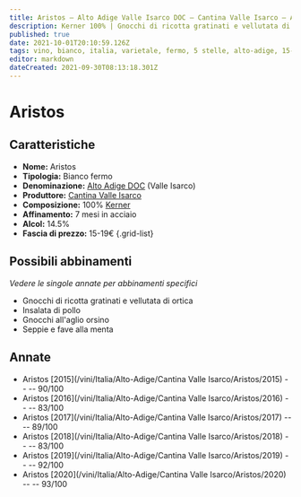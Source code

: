 ```yaml
---
title: Aristos – Alto Adige Valle Isarco DOC – Cantina Valle Isarco – Alto-Adige (IT) – 15-19€ – 5★
description: Kerner 100% | Gnocchi di ricotta gratinati e vellutata di ortica – Insalata di pollo – Gnocchi all'aglio orsino – Seppie e fave
published: true
date: 2021-10-01T20:10:59.126Z
tags: vino, bianco, italia, varietale, fermo, 5 stelle, alto-adige, 15-19€, kerner, Gnocchi di ricotta gratinati e vellutata di ortica, Insalata di pollo, Gnocchi all'aglio orsino, Seppie e fave
editor: markdown
dateCreated: 2021-09-30T08:13:18.301Z
---
```


# Aristos

## Caratteristiche
- **Nome:** Aristos
- **Tipologia:** Bianco fermo 
- **Denominazione:** [Alto Adige DOC](/denominazioni/Italia/Alto-Adige/DOC/Alto-Adige) (Valle Isarco)
- **Produttore:** [Cantina Valle Isarco](/produttori/Italia/Alto-Adige/Cantina-Valle-Isarco) 
- **Composizione:** 100% [Kerner](/vitigni/Germania/bacca-bianca/kerner)
- **Affinamento:** 7 mesi in acciaio
- **Alcol:** 14.5%
- **Fascia di prezzo:** 15-19€
{.grid-list}




## Possibili abbinamenti
*Vedere le singole annate per abbinamenti specifici*

- Gnocchi di ricotta gratinati e vellutata di ortica
- Insalata di pollo
- Gnocchi all'aglio orsino
- Seppie e fave alla menta

## Annate
- Aristos [2015](/vini/Italia/Alto-Adige/Cantina Valle Isarco/Aristos/2015) -- <span class="star-4"></span> -- 90/100
- Aristos [2016](/vini/Italia/Alto-Adige/Cantina Valle Isarco/Aristos/2016) -- <span class="star-2"></span> -- 83/100
- Aristos [2017](/vini/Italia/Alto-Adige/Cantina Valle Isarco/Aristos/2017) -- <span class="star-4"></span> -- 89/100 
- Aristos [2018](/vini/Italia/Alto-Adige/Cantina Valle Isarco/Aristos/2018) -- <span class="star-2"></span> -- 83/100
- Aristos [2019](/vini/Italia/Alto-Adige/Cantina Valle Isarco/Aristos/2019) -- <span class="star-5"></span> -- 92/100
- Aristos [2020](/vini/Italia/Alto-Adige/Cantina Valle Isarco/Aristos/2020) -- <span class="star-5"></span> -- 93/100 
 